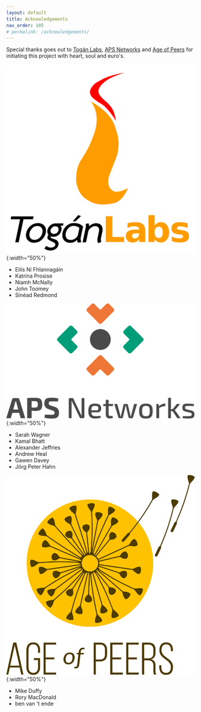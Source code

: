 ```yaml
---
layout: default
title: Acknowledgements
nav_order: 105
# permalink: /acknowledgements/
---
```


Special thanks goes out to [Togán Labs](https://www.toganlabs.com),
[APS Networks](https://aps-networks.com) and
[Age of Peers](https://ageofpeers.com) for initiating this project with heart,
soul and euro's.

![Togán Labs  Logo](/assets/images/ToganLabs-SQUARE.png){:width="50%"}

- Eilís Ní Fhlannagáin
- Katrina Prosise
- Niamh McNally
- John Toomey
- Sinéad Redmond

![APS Networks Logo](/assets/images/APS_LOGO_BELOW_COLOUR.svg){:width="50%"}

- Sarah Wagner
- Kamal Bhatt
- Alexander Jeffries
- Andrew Heal
- Gawen Davey
- Jörg Peter Hahn

![Age of Peers Logo](/assets/images/AoP_logo_vertical_full_colour.png){:width="50%"}

- Mike Duffy
- Rory MacDonald
- ben van 't ende
